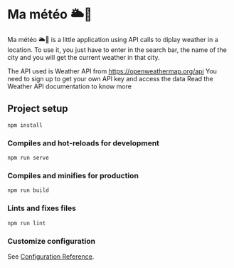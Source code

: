 # Ma météo 🌥🌼
Ma météo 🌥🌼 is a little application using API calls to diplay weather in a location.
To use it, you just have to enter in the search bar, the name of the city
and you will get the current weather in that city.

The API used is Weather API from https://openweathermap.org/api
You need to sign up to get your own API key and access the data
Read the Weather API documentation to know more

## Project setup
```
npm install
```

### Compiles and hot-reloads for development
```
npm run serve
```

### Compiles and minifies for production
```
npm run build
```

### Lints and fixes files
```
npm run lint
```

### Customize configuration
See [Configuration Reference](https://cli.vuejs.org/config/).

